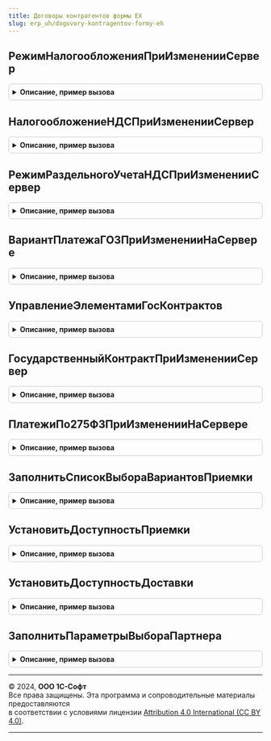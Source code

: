 ```yaml
---
title: Договоры контрагентов формы ЕХ
slug: erp_uh/dogovory-kontragentov-formy-eh
---
```



## РежимНалогообложенияПриИзмененииСервер
<details style="margin: 1em 0; padding: 0.5em; border: 1px solid #ccc; border-radius: 6px;">

<summary style="font-weight: bold; cursor: pointer;">Описание, пример вызова</summary>

```bsl

Процедура РежимНалогообложенияПриИзмененииСервер(Форма) Экспорт
```

Пример вызова
```bsl
ДоговорыКонтрагентовФормыЕХ.РежимНалогообложенияПриИзмененииСервер(Форма) 
```
</details>

## НалогообложениеНДСПриИзмененииСервер
<details style="margin: 1em 0; padding: 0.5em; border: 1px solid #ccc; border-radius: 6px;">

<summary style="font-weight: bold; cursor: pointer;">Описание, пример вызова</summary>

```bsl

Процедура НалогообложениеНДСПриИзмененииСервер(Форма) Экспорт
```

Пример вызова
```bsl
ДоговорыКонтрагентовФормыЕХ.НалогообложениеНДСПриИзмененииСервер(Форма) 
```
</details>

## РежимРаздельногоУчетаНДСПриИзмененииСервер
<details style="margin: 1em 0; padding: 0.5em; border: 1px solid #ccc; border-radius: 6px;">

<summary style="font-weight: bold; cursor: pointer;">Описание, пример вызова</summary>

```bsl

Процедура РежимРаздельногоУчетаНДСПриИзмененииСервер(Форма) Экспорт
```

Пример вызова
```bsl
ДоговорыКонтрагентовФормыЕХ.РежимРаздельногоУчетаНДСПриИзмененииСервер(Форма) 
```
</details>

## ВариантПлатежаГОЗПриИзмененииНаСервере
<details style="margin: 1em 0; padding: 0.5em; border: 1px solid #ccc; border-radius: 6px;">

<summary style="font-weight: bold; cursor: pointer;">Описание, пример вызова</summary>

```bsl

Процедура ВариантПлатежаГОЗПриИзмененииНаСервере(Форма) Экспорт
```

Пример вызова
```bsl
ДоговорыКонтрагентовФормыЕХ.ВариантПлатежаГОЗПриИзмененииНаСервере(Форма) 
```
</details>

## УправлениеЭлементамиГосКонтрактов
<details style="margin: 1em 0; padding: 0.5em; border: 1px solid #ccc; border-radius: 6px;">

<summary style="font-weight: bold; cursor: pointer;">Описание, пример вызова</summary>

```bsl

Процедура УправлениеЭлементамиГосКонтрактов(Форма) Экспорт
```

Пример вызова
```bsl
ДоговорыКонтрагентовФормыЕХ.УправлениеЭлементамиГосКонтрактов(Форма) 
```
</details>

## ГосударственныйКонтрактПриИзмененииСервер
<details style="margin: 1em 0; padding: 0.5em; border: 1px solid #ccc; border-radius: 6px;">

<summary style="font-weight: bold; cursor: pointer;">Описание, пример вызова</summary>

```bsl

Процедура ГосударственныйКонтрактПриИзмененииСервер(Форма) Экспорт
```

Пример вызова
```bsl
ДоговорыКонтрагентовФормыЕХ.ГосударственныйКонтрактПриИзмененииСервер(Форма) 
```
</details>

## ПлатежиПо275ФЗПриИзмененииНаСервере
<details style="margin: 1em 0; padding: 0.5em; border: 1px solid #ccc; border-radius: 6px;">

<summary style="font-weight: bold; cursor: pointer;">Описание, пример вызова</summary>

```bsl

Процедура ПлатежиПо275ФЗПриИзмененииНаСервере(Форма) Экспорт
```

Пример вызова
```bsl
ДоговорыКонтрагентовФормыЕХ.ПлатежиПо275ФЗПриИзмененииНаСервере(Форма) 
```
</details>

## ЗаполнитьСписокВыбораВариантовПриемки
<details style="margin: 1em 0; padding: 0.5em; border: 1px solid #ccc; border-radius: 6px;">

<summary style="font-weight: bold; cursor: pointer;">Описание, пример вызова</summary>

```bsl

Процедура ЗаполнитьСписокВыбораВариантовПриемки(Форма) Экспорт
```

Пример вызова
```bsl
ДоговорыКонтрагентовФормыЕХ.ЗаполнитьСписокВыбораВариантовПриемки(Форма) 
```
</details>

## УстановитьДоступностьПриемки
<details style="margin: 1em 0; padding: 0.5em; border: 1px solid #ccc; border-radius: 6px;">

<summary style="font-weight: bold; cursor: pointer;">Описание, пример вызова</summary>

```bsl

Процедура УстановитьДоступностьПриемки(Форма) Экспорт
```

Пример вызова
```bsl
ДоговорыКонтрагентовФормыЕХ.УстановитьДоступностьПриемки(Форма) 
```
</details>

## УстановитьДоступностьДоставки
<details style="margin: 1em 0; padding: 0.5em; border: 1px solid #ccc; border-radius: 6px;">

<summary style="font-weight: bold; cursor: pointer;">Описание, пример вызова</summary>

```bsl

Процедура УстановитьДоступностьДоставки(Форма) Экспорт
```

Пример вызова
```bsl
ДоговорыКонтрагентовФормыЕХ.УстановитьДоступностьДоставки(Форма) 
```
</details>

## ЗаполнитьПараметрыВыбораПартнера
<details style="margin: 1em 0; padding: 0.5em; border: 1px solid #ccc; border-radius: 6px;">

<summary style="font-weight: bold; cursor: pointer;">Описание, пример вызова</summary>

```bsl

Процедура ЗаполнитьПараметрыВыбораПартнера(Форма) Экспорт
```

Пример вызова
```bsl
ДоговорыКонтрагентовФормыЕХ.ЗаполнитьПараметрыВыбораПартнера(Форма) 
```
</details>

---

© 2024, **ООО 1С-Софт**  
Все права защищены. Эта программа и сопроводительные материалы предоставляются  
в соответствии с условиями лицензии [Attribution 4.0 International (CC BY 4.0)](https://creativecommons.org/licenses/by/4.0/legalcode).

---
